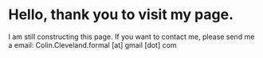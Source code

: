 # Hello, thank you to visit my page.

I am still constructing this page. If you want to contact me, please send me a email:
Colin.Cleveland.formal [at] gmail [dot] com
